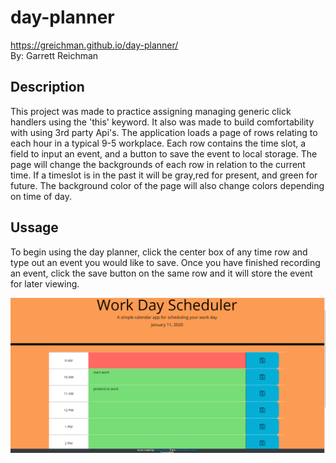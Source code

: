 # day-planner
https://greichman.github.io/day-planner/
<br/>
By: Garrett Reichman

## Description
   This project was made to practice assigning managing generic click handlers using the 'this' keyword. It also was made to build comfortability with using 3rd party Api's. The application loads a page of rows relating to each hour in a typical 9-5 workplace. Each row contains the time slot, a field to input an event, and a button to save the event to local storage. The page will change the backgrounds of each row in relation to the current time. If a timeslot is in the past it will be gray,red for present, and green for future. The background color of the page will also change colors depending on time of day.

## Ussage
   To begin using the day planner, click the center box of any time row and type out an event you would like to save. Once you have finished recording an event, click the save button on the same row and it will store the event for later viewing.

![Screenshot](assets/images/example.png)
